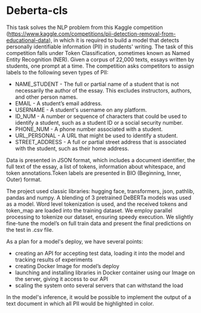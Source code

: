 # Deberta-cls
This task solves the NLP problem from this Kaggle competition (https://www.kaggle.com/competitions/pii-detection-removal-from-educational-data), in which it is required to build a model that detects personally identifiable information (PII) in students' writing. The task of this competition falls under Token Classification, sometimes known as Named Entity Recognition (NER).
Given a corpus of 22,000 texts, essays written by students, one prompt at a time.
The competition asks competitors to assign labels to the following seven types of PII:
* NAME_STUDENT - The full or partial name of a student that is not necessarily the author of the essay. This excludes instructors, authors, and other person names.
* EMAIL - A student’s email address.
* USERNAME - A student's username on any platform.
* ID_NUM - A number or sequence of characters that could be used to identify a student, such as a student ID or a social security number.
* PHONE_NUM - A phone number associated with a student.
* URL_PERSONAL - A URL that might be used to identify a student.
* STREET_ADDRESS - A full or partial street address that is associated with the student, such as their home address.

Data is presented in JSON format, which includes a document identifier, the full text of the essay, a list of tokens, information about whitespace, and token annotations.Token labels are presented in BIO (Beginning, Inner, Outer) format.

The project used classic libraries: hugging face, transformers, json, pathlib, pandas and numpy. A blending of 3 pretrained DeBERTa models was used as a model. Word level tokenization is used, and the received tokens and token_map are loaded into the training dataset. We employ parallel processing to tokenize our dataset, ensuring speedy execution. We slightly fine-tune the model’s on full train data and present the final predictions on the test in .csv file.

As a plan for a model's deploy, we have several points: 
* creating an API for accepting test data, loading it into the model and tracking results of experiments
* creating Docker Image for model’s deploy
* launching and installing libraries in Docker container using our Image on the server, giving it access to our API
* scaling the system onto several servers that can withstand the load

In the model's inference, it would be possible to implement the output of a text document in which all PII would be highlighted in color.
